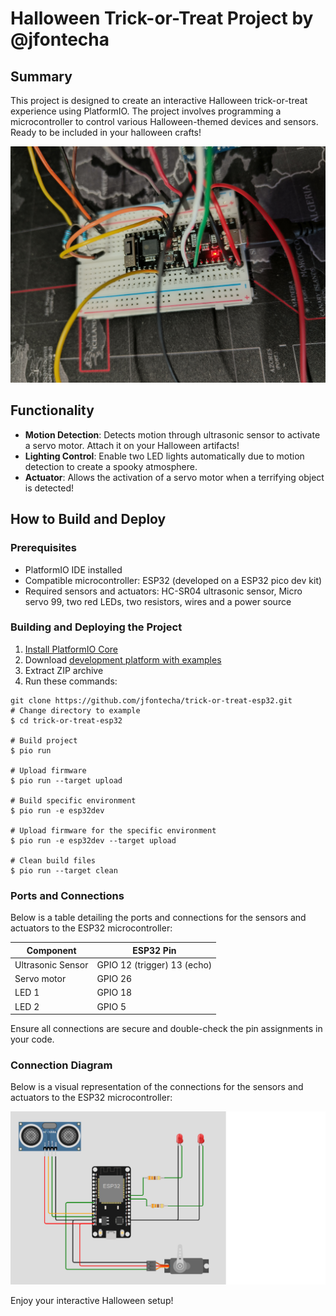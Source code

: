 # Halloween Trick-or-Treat Project by @jfontecha

## Summary
This project is designed to create an interactive Halloween trick-or-treat experience using PlatformIO. The project involves programming a microcontroller to control various Halloween-themed devices and sensors. Ready to be included in your halloween crafts!

![Protoboard photo](./images/esp-trick-or-treat-photo.jpg)

## Functionality
- **Motion Detection**: Detects motion through ultrasonic sensor to activate a servo motor. Attach it on your Halloween artifacts!
- **Lighting Control**: Enable two LED lights automatically due to motion detection to create a spooky atmosphere.
- **Actuator**: Allows the activation of a servo motor when a terrifying object is detected!

## How to Build and Deploy

### Prerequisites
- PlatformIO IDE installed
- Compatible microcontroller: ESP32 (developed on a ESP32 pico dev kit)
- Required sensors and actuators: HC-SR04 ultrasonic sensor, Micro servo 99, two red LEDs, two resistors, wires and a power source

### Building and Deploying the Project

1. [Install PlatformIO Core](https://docs.platformio.org/page/core.html)
2. Download [development platform with examples](https://github.com/platformio/platform-espressif32/archive/develop.zip)
3. Extract ZIP archive
4. Run these commands:

```shell
git clone https://github.com/jfontecha/trick-or-treat-esp32.git
# Change directory to example
$ cd trick-or-treat-esp32

# Build project
$ pio run

# Upload firmware
$ pio run --target upload

# Build specific environment
$ pio run -e esp32dev

# Upload firmware for the specific environment
$ pio run -e esp32dev --target upload

# Clean build files
$ pio run --target clean
```

### Ports and Connections

Below is a table detailing the ports and connections for the sensors and actuators to the ESP32 microcontroller:

| Component         | ESP32 Pin                     | 
|-------------------|-------------------------------|
| Ultrasonic Sensor | GPIO 12 (trigger) 13 (echo)   | 
| Servo motor       | GPIO 26                       | 
| LED 1             | GPIO 18                       | 
| LED 2             | GPIO 5                        | 

Ensure all connections are secure and double-check the pin assignments in your code.

### Connection Diagram

Below is a visual representation of the connections for the sensors and actuators to the ESP32 microcontroller:

![Connection Diagram](./images/esp32-trick-or-treat.png)


Enjoy your interactive Halloween setup!
